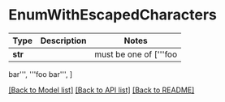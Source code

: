 # EnumWithEscapedCharacters

Type | Description | Notes
------------- | ------------- | -------------
**str** |  |  must be one of ['''foo
bar''', '''foobar''', ]

[[Back to Model list]](../README.md#documentation-for-models) [[Back to API list]](../README.md#documentation-for-api-endpoints) [[Back to README]](../README.md)

